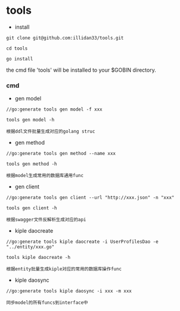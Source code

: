 # tools

- install
```
git clone git@github.com:illidan33/tools.git

cd tools

go install
```
the cmd file 'tools' will be installed to your $GOBIN directory.

### cmd

- gen model
```
//go:generate tools gen model -f xxx

tools gen model -h      

根据ddl文件批量生成对应的golang struc
```

- gen method
```
//go:generate tools gen method --name xxx

tools gen method -h

根据model生成常用的数据库通用func
```

- gen client
```
//go:generate tools gen client --url "http://xxx.json" -n "xxx"

tools gen client -h   

根据swagger文件反解析生成对应的api
```

- kiple daocreate
```
//go:generate tools kiple daocreate -i UserProfilesDao -e "../entity/xxx.go"

tools kiple daocreate -h

根据entity批量生成kiple对应的常用的数据库操作func
```

- kiple daosync
```
//go:generate tools kiple daosync -i xxx -m xxx

同步model的所有funcs到interface中
```